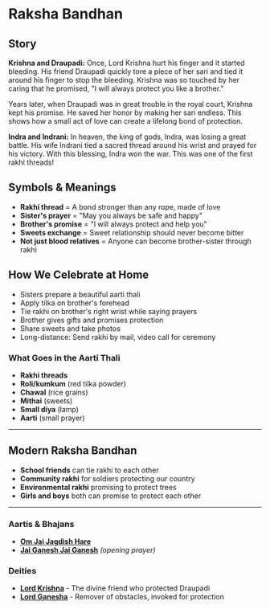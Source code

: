 # Raksha Bandhan

## Story

**Krishna and Draupadi:** Once, Lord Krishna hurt his finger and it started bleeding. His friend Draupadi quickly tore a piece of her sari and tied it around his finger to stop the bleeding. Krishna was so touched by her caring that he promised, "I will always protect you like a brother."

Years later, when Draupadi was in great trouble in the royal court, Krishna kept his promise. He saved her honor by making her sari endless. This shows how a small act of love can create a lifelong bond of protection.

**Indra and Indrani:** In heaven, the king of gods, Indra, was losing a great battle. His wife Indrani tied a sacred thread around his wrist and prayed for his victory. With this blessing, Indra won the war. This was one of the first rakhi threads!

## Symbols & Meanings

- **Rakhi thread** = A bond stronger than any rope, made of love
- **Sister's prayer** = "May you always be safe and happy"
- **Brother's promise** = "I will always protect and help you"
- **Sweets exchange** = Sweet relationship should never become bitter
- **Not just blood relatives** = Anyone can become brother-sister through rakhi

## How We Celebrate at Home

- Sisters prepare a beautiful aarti thali
- Apply tilka on brother's forehead
- Tie rakhi on brother's right wrist while saying prayers
- Brother gives gifts and promises protection
- Share sweets and take photos
- Long-distance: Send rakhi by mail, video call for ceremony

### What Goes in the Aarti Thali
- **Rakhi threads**
- **Roli/kumkum** (red tilka powder)
- **Chawal** (rice grains)
- **Mithai** (sweets)
- **Small diya** (lamp)
- **Aarti** (small prayer)

---

## Modern Raksha Bandhan

- **School friends** can tie rakhi to each other
- **Community rakhi** for soldiers protecting our country
- **Environmental rakhi** promising to protect trees
- **Girls and boys** both can promise to protect each other

---

### Aartis & Bhajans

- **[Om Jai Jagdish Hare](../section2-aartis-bhajans/10-om-jai-jagdish-hare.md)**
- **[Jai Ganesh Jai Ganesh](../section2-aartis-bhajans/06-jai-ganesh.md)** *(opening prayer)*

### Deities

- **[Lord Krishna](../section3-deities/04-lord-krishna.md)** - The divine friend who protected Draupadi
- **[Lord Ganesha](../section3-deities/03-lord-ganesha.md)** - Remover of obstacles, invoked for protection